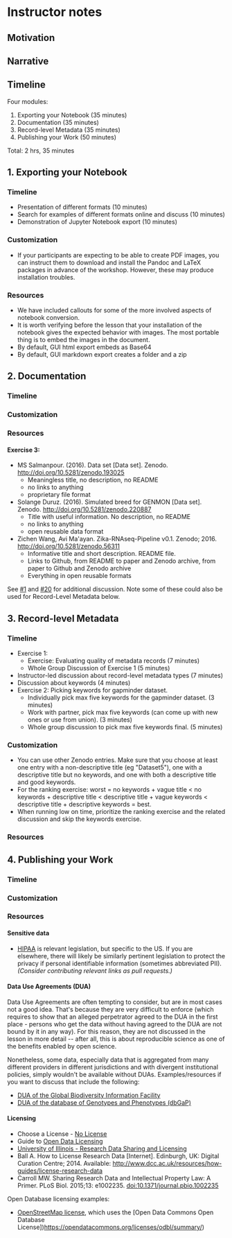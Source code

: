# Instructor notes

## Motivation

## Narrative

## Timeline  
Four modules:  
1. Exporting your Notebook (35 minutes)  
2. Documentation (35 minutes)  
3. Record-level Metadata (35 minutes)  
4. Publishing your Work (50 minutes)  

Total: 2 hrs, 35 minutes  

## 1. Exporting your Notebook

### Timeline
- Presentation of different formats (10 minutes)
- Search for examples of different formats online and discuss (10 minutes)
- Demonstration of Jupyter Notebook export (10 minutes)

### Customization
- If your participants are expecting to be able to create PDF images, you can instruct them to download and install the Pandoc and LaTeX packages in advance of the workshop.  However, these may produce installation troubles.

### Resources
- We have included callouts for some of the more involved aspects of notebook conversion.
- It is worth verifying before the lesson that your installation of the notebook gives the expected behavior with images.  The most portable thing is to embed the images in the document.
- By default, GUI html export embeds as Base64
- By default, GUI markdown export creates a folder and a zip

## 2. Documentation  

### Timeline

### Customization

### Resources

#### Exercise 3:
* MS Salmanpour. (2016). Data set [Data set]. Zenodo. http://doi.org/10.5281/zenodo.193025
    - Meaningless title, no description, no README
    - no links to anything
    - proprietary file format
* Solange Duruz. (2016). Simulated breed for GENMON [Data set]. Zenodo. http://doi.org/10.5281/zenodo.220887
    - Title with useful information. No description, no README
    - no links to anything
    - open reusable data format
* Zichen Wang, Avi Ma'ayan. Zika-RNAseq-Pipeline v0.1. Zenodo; 2016. http://doi.org/10.5281/zenodo.56311
    - Informative title and short description. README file.
    - Links to Github, from README to paper and Zenodo archive, from paper to Github and Zenodo archive
    - Everything in open reusable formats

See [#1](https://github.com/Reproducible-Science-Curriculum/publication-RR-Jupyter/issues/1) and [#20](https://github.com/Reproducible-Science-Curriculum/publication-RR-Jupyter/issues/20) for additional discussion. Note some of these could also be used for Record-Level Metadata below.

## 3. Record-level Metadata  

### Timeline
- Exercise 1: 
    - Exercise: Evaluating quality of metadata records (7 minutes)   
    - Whole Group Discussion of Exercise 1 (5 minutes)  
- Instructor-led discussion about record-level metadata types (7 minutes)  
- Discussion about keywords (4 minutes)  
- Exercise 2: Picking keywords for gapminder dataset.  
   - Individually pick max five keywords for the gapminder dataset. (3 minutes)  
   - Work with partner, pick max five keywords (can come up with new ones or use from union). (3 minutes)  
   - Whole group discussion to pick max five keywords final. (5 minutes)  

### Customization
- You can use other Zenodo entries. Make sure that you choose at least one entry with a non-descriptive title (eg "Dataset5"), one with a 
descriptive title but no keywords, and one with both a descriptive title and good keywords. 
- For the ranking exercise: worst = no keywords + vague title < no keywords + descriptive title < descriptive title + 
vague keywords < descriptive title + descriptive keywords = best.
- When running low on time, prioritize the ranking exercise and the related discussion and skip the keywords exercise.

### Resources

## 4. Publishing your Work  

### Timeline  

### Customization  

### Resources  

#### Sensitive data

* [HIPAA](https://en.wikipedia.org/wiki/Health_Insurance_Portability_and_Accountability_Act) is relevant legislation, but specific to the US. If you are elsewhere, there will likely be similarly pertinent legislation  to protect the privacy if personal identifiable information (sometimes abbreviated PII). _(Consider contributing relevant links as pull requests.)_

#### Data Use Agreements (DUA)

Data Use Agreements are often tempting to consider, but are in most cases not a good idea. That's because they are very difficult to enforce (which requires to show that an alleged perpetrator agreed to the DUA in the first place - persons who get the data without having agreed to the DUA are not bound by it in any way). For this reason, they are not discussed in the lesson in more detail -- after all, this is about reproducible science as one of the benefits enabled by open science.

Nonetheless, some data, especially data that is aggregated from many different providers in different jurisdictions and with divergent institutional policies, simply wouldn't be available without DUAs. Examples/resources if you want to discuss that include the following:
* [DUA of the Global Biodiversity Information Facility](http://www.gbif.org/terms/data-user)
* [DUA of the database of Genotypes and Phenotypes (dbGaP)](https://dbgap.ncbi.nlm.nih.gov/aa/wga.cgi?view_pdf&stacc=phs000016.v2.p2)

#### Licensing

* Choose a License - [No License](https://choosealicense.com/no-license/)
* Guide to [Open Data Licensing](http://opendefinition.org/guide/data/)
* [University of Illinois - Research Data Sharing and Licensing](http://www.library.illinois.edu/sc/services/data_management/sharing.html)
* Ball A. How to License Research Data [Internet]. Edinburgh, UK: Digital Curation Centre; 2014. Available: http://www.dcc.ac.uk/resources/how-guides/license-research-data
* Carroll MW. Sharing Research Data and Intellectual Property Law: A Primer. PLoS Biol. 2015;13: e1002235. [doi:10.1371/journal.pbio.1002235](http://doi.org/10.1371/journal.pbio.1002235)

Open Database licensing examples:
* [OpenStreetMap license](http://www.openstreetmap.org/copyright), which uses the [Open Data Commons Open Database License])https://opendatacommons.org/licenses/odbl/summary/)
